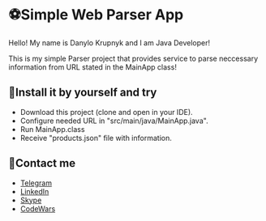 # ⚽Simple Web Parser App

Hello! My name is Danylo Krupnyk and I am Java Developer! 

This is my simple Parser project that provides service to parse neccessary information from URL stated in the MainApp class!

## 🔧Install it by yourself and try
- Download this project (clone and open in your IDE).
- Configure needed URL in "src/main/java/MainApp.java".
- Run MainApp.class
- Receive "products.json" file with information.

## 📝Contact me
- [Telegram](https://t.me/DKrupnyk)
- [LinkedIn](http://www.linkedin.com/in/danyloKrupnyk)
- [Skype](https://join.skype.com/invite/IX5MwBVFkWTg)
- [CodeWars](https://www.codewars.com/users/Danylo24)
